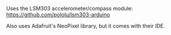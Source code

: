Uses the LSM303 accelerometer/compass module: https://github.com/pololu/lsm303-arduino

Also uses Adafruit's NeoPixel library, but it comes with their IDE.

